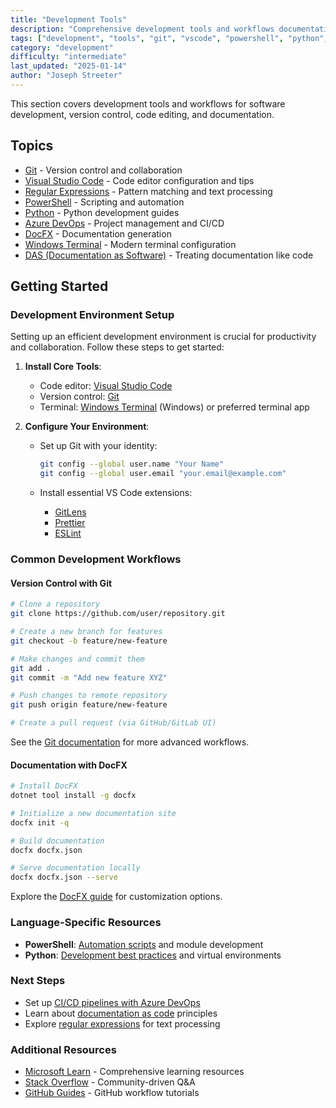 ```yaml
---
title: "Development Tools"
description: "Comprehensive development tools and workflows documentation covering software development, version control, code editing, and documentation"
tags: ["development", "tools", "git", "vscode", "powershell", "python", "azure-devops", "docfx"]
category: "development"
difficulty: "intermediate"
last_updated: "2025-01-14"
author: "Joseph Streeter"
---
```


This section covers development tools and workflows for software development, version control, code editing, and documentation.

## Topics

- [Git](git/index.md) - Version control and collaboration
- [Visual Studio Code](vscode/index.md) - Code editor configuration and tips
- [Regular Expressions](regex/index.md) - Pattern matching and text processing
- [PowerShell](powershell/index.md) - Scripting and automation
- [Python](python/index.md) - Python development guides
- [Azure DevOps](azuredevops/index.md) - Project management and CI/CD
- [DocFX](docfx/index.md) - Documentation generation
- [Windows Terminal](windows-terminal/index.md) - Modern terminal configuration
- [DAS (Documentation as Software)](das/index.md) - Treating documentation like code

## Getting Started

### Development Environment Setup

Setting up an efficient development environment is crucial for productivity and collaboration. Follow these steps to get started:

1. **Install Core Tools**:
   - Code editor: [Visual Studio Code](https://code.visualstudio.com/)
   - Version control: [Git](https://git-scm.com/)
   - Terminal: [Windows Terminal](https://aka.ms/terminal) (Windows) or preferred terminal app

2. **Configure Your Environment**:
   - Set up Git with your identity:

     ```bash
     git config --global user.name "Your Name"
     git config --global user.email "your.email@example.com"
     ```

   - Install essential VS Code extensions:
     - [GitLens](https://marketplace.visualstudio.com/items?itemName=eamodio.gitlens)
     - [Prettier](https://marketplace.visualstudio.com/items?itemName=esbenp.prettier-vscode)
     - [ESLint](https://marketplace.visualstudio.com/items?itemName=dbaeumer.vscode-eslint)

### Common Development Workflows

#### Version Control with Git

```bash
# Clone a repository
git clone https://github.com/user/repository.git

# Create a new branch for features
git checkout -b feature/new-feature

# Make changes and commit them
git add .
git commit -m "Add new feature XYZ"

# Push changes to remote repository
git push origin feature/new-feature

# Create a pull request (via GitHub/GitLab UI)
```

See the [Git documentation](git/index.md) for more advanced workflows.

#### Documentation with DocFX

```bash
# Install DocFX
dotnet tool install -g docfx

# Initialize a new documentation site
docfx init -q

# Build documentation
docfx docfx.json

# Serve documentation locally
docfx docfx.json --serve
```

Explore the [DocFX guide](docfx/index.md) for customization options.

### Language-Specific Resources

- **PowerShell**: [Automation scripts](powershell/index.md) and module development
- **Python**: [Development best practices](python/index.md) and virtual environments

### Next Steps

- Set up [CI/CD pipelines with Azure DevOps](azuredevops/index.md)
- Learn about [documentation as code](das/index.md) principles
- Explore [regular expressions](regex/index.md) for text processing

### Additional Resources

- [Microsoft Learn](https://learn.microsoft.com/en-us/) - Comprehensive learning resources
- [Stack Overflow](https://stackoverflow.com/) - Community-driven Q&A
- [GitHub Guides](https://guides.github.com/) - GitHub workflow tutorials
